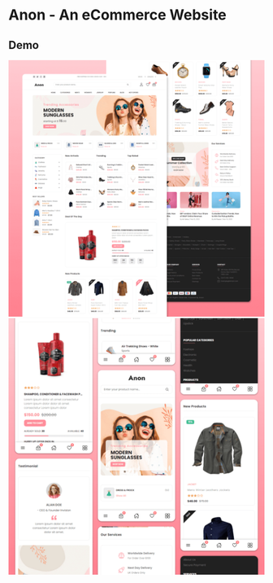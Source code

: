 # Anon - An eCommerce Website

## Demo

![Anon Desktop Demo](./website-demo-image/desktop.png "Desktop Demo")
![Anon Mobile Demo](./website-demo-image/mobile.png "Mobile Demo")
